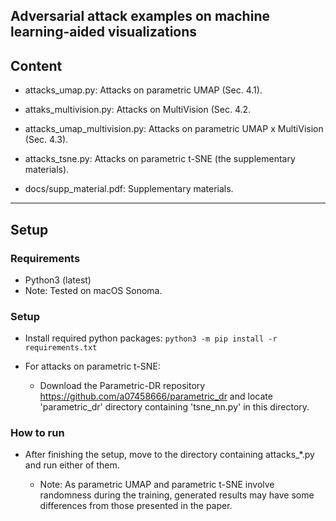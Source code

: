 ## Adversarial attack examples on machine learning-aided visualizations


Content
-----
* attacks_umap.py: Attacks on parametric UMAP (Sec. 4.1).
* attaks_multivision.py: Attacks on MultiVision (Sec. 4.2.
* attacks_umap_multivision.py: Attacks on parametric UMAP x MultiVision (Sec. 4.3).
* attacks_tsne.py: Attacks on parametric t-SNE (the supplementary materials).

* docs/supp_material.pdf: Supplementary materials.

******

Setup
-----

### Requirements
* Python3 (latest)
* Note: Tested on macOS Sonoma.

### Setup

* Install required python packages: `python3 -m pip install -r requirements.txt`
    
* For attacks on parametric t-SNE:

    - Download the Parametric-DR repository https://github.com/a07458666/parametric_dr and locate 'parametric_dr' directory containing 'tsne_nn.py' in this directory.


### How to run

* After finishing the setup, move to the directory containing attacks_*.py and run either of them.

  - Note: As parametric UMAP and parametric t-SNE involve randomness during the training, generated results may have some differences from those presented in the paper.

